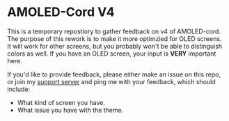# AMOLED-Cord V4
This is a temporary repostiory to gather feedback on v4 of AMOLED-cord. The purpose of this rework is to make it more optimzied for OLED screens. It will work for other screens, but you probably won't be able to distinguish colors as well. If you have an OLED screen, your input is **VERY** important here. 

If you'd like to provide feedback, please either make an issue on this repo, or join my [support server](https://discord.gg/vYdXbEzqDs) and ping me with your feedback, which should include:
- What kind of screen you have.
- What issue you have with the theme.